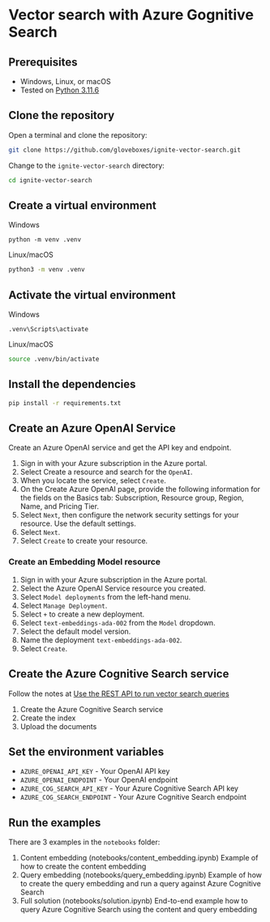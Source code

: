 # Vector search with Azure Gognitive Search

## Prerequisites

- Windows, Linux, or macOS
- Tested on [Python 3.11.6](https://www.python.org/downloads/)

## Clone the repository

Open a terminal and clone the repository:

```bash
git clone https://github.com/gloveboxes/ignite-vector-search.git
```

Change to the `ignite-vector-search` directory:

```bash
cd ignite-vector-search
```

## Create a virtual environment

Windows

```pwsh
python -m venv .venv
```

Linux/macOS

```bash
python3 -m venv .venv
```

## Activate the virtual environment

Windows

```pwsh
.venv\Scripts\activate
```

Linux/macOS

```bash
source .venv/bin/activate
```

## Install the dependencies

```bash
pip install -r requirements.txt
```

## Create an Azure OpenAI Service

Create an Azure OpenAI service and get the API key and endpoint.

1. Sign in with your Azure subscription in the Azure portal.
2. Select Create a resource and search for the `OpenAI`.
3. When you locate the service, select `Create`.
4. On the Create Azure OpenAI page, provide the following information for the fields on the Basics tab: Subscription, Resource group, Region, Name, and Pricing Tier.
5. Select `Next`, then configure the network security settings for your resource. Use the default settings.
6. Select `Next`.
7. Select `Create` to create your resource.

### Create an Embedding Model resource

1. Sign in with your Azure subscription in the Azure portal.
1. Select the Azure OpenAI Service resource you created.
1. Select `Model deployments` from the left-hand menu.
1. Select `Manage Deployment`.
1. Select `+` to create a new deployment.
1. Select `text-embeddings-ada-002` from the `Model` dropdown.
1. Select the default model version.
1. Name the deployment `text-embeddings-ada-002`.
1. Select `Create`.

## Create the Azure Cognitive Search service

Follow the notes at [Use the REST API to run vector search queries](https://microsoftlearning.github.io/mslearn-knowledge-mining/Instructions/Labs/10-vector-search-exercise.html)

1. Create the Azure Cognitive Search service
2. Create the index
3. Upload the documents

## Set the environment variables

- `AZURE_OPENAI_API_KEY` - Your OpenAI API key
- `AZURE_OPENAI_ENDPOINT` - Your OpenAI endpoint
- `AZURE_COG_SEARCH_API_KEY` - Your Azure Cognitive Search API key
- `AZURE_COG_SEARCH_ENDPOINT` - Your Azure Cognitive Search endpoint

## Run the examples

There are 3 examples in the `notebooks` folder:

1. Content embedding (notebooks/content_embedding.ipynb)
   Example of how to create the content embedding
1. Query embedding (notebooks/query_embedding.ipynb)
   Example of how to create the query embedding and run a query against Azure Cognitive Search
1. Full solution (notebooks/solution.ipynb)
   End-to-end example how to query Azure Cognitive Search using the content and query embedding
